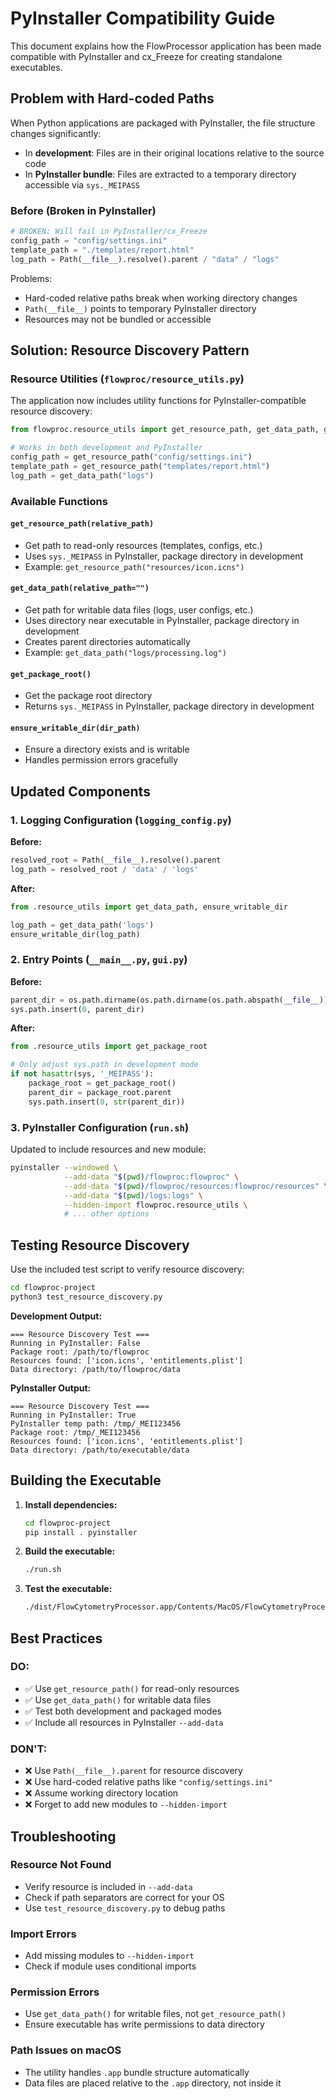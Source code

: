 # PyInstaller Compatibility Guide

This document explains how the FlowProcessor application has been made compatible with PyInstaller and cx_Freeze for creating standalone executables.

## Problem with Hard-coded Paths

When Python applications are packaged with PyInstaller, the file structure changes significantly:

- In **development**: Files are in their original locations relative to the source code
- In **PyInstaller bundle**: Files are extracted to a temporary directory accessible via `sys._MEIPASS`

### Before (Broken in PyInstaller)

```python
# BROKEN: Will fail in PyInstaller/cx_Freeze
config_path = "config/settings.ini"
template_path = "./templates/report.html"
log_path = Path(__file__).resolve().parent / "data" / "logs"
```

Problems:
- Hard-coded relative paths break when working directory changes
- `Path(__file__)` points to temporary PyInstaller directory
- Resources may not be bundled or accessible

## Solution: Resource Discovery Pattern

### Resource Utilities (`flowproc/resource_utils.py`)

The application now includes utility functions for PyInstaller-compatible resource discovery:

```python
from flowproc.resource_utils import get_resource_path, get_data_path, get_package_root

# Works in both development and PyInstaller
config_path = get_resource_path("config/settings.ini")
template_path = get_resource_path("templates/report.html")
log_path = get_data_path("logs")
```

### Available Functions

#### `get_resource_path(relative_path)`
- Get path to read-only resources (templates, configs, etc.)
- Uses `sys._MEIPASS` in PyInstaller, package directory in development
- Example: `get_resource_path("resources/icon.icns")`

#### `get_data_path(relative_path="")`
- Get path for writable data files (logs, user configs, etc.)
- Uses directory near executable in PyInstaller, package directory in development
- Creates parent directories automatically
- Example: `get_data_path("logs/processing.log")`

#### `get_package_root()`
- Get the package root directory
- Returns `sys._MEIPASS` in PyInstaller, package directory in development

#### `ensure_writable_dir(dir_path)`
- Ensure a directory exists and is writable
- Handles permission errors gracefully

## Updated Components

### 1. Logging Configuration (`logging_config.py`)

**Before:**
```python
resolved_root = Path(__file__).resolve().parent
log_path = resolved_root / 'data' / 'logs'
```

**After:**
```python
from .resource_utils import get_data_path, ensure_writable_dir

log_path = get_data_path('logs')
ensure_writable_dir(log_path)
```

### 2. Entry Points (`__main__.py`, `gui.py`)

**Before:**
```python
parent_dir = os.path.dirname(os.path.dirname(os.path.abspath(__file__)))
sys.path.insert(0, parent_dir)
```

**After:**
```python
from .resource_utils import get_package_root

# Only adjust sys.path in development mode
if not hasattr(sys, '_MEIPASS'):
    package_root = get_package_root()
    parent_dir = package_root.parent
    sys.path.insert(0, str(parent_dir))
```

### 3. PyInstaller Configuration (`run.sh`)

Updated to include resources and new module:

```bash
pyinstaller --windowed \
            --add-data "$(pwd)/flowproc:flowproc" \
            --add-data "$(pwd)/flowproc/resources:flowproc/resources" \
            --add-data "$(pwd)/logs:logs" \
            --hidden-import flowproc.resource_utils \
            # ... other options
```

## Testing Resource Discovery

Use the included test script to verify resource discovery:

```bash
cd flowproc-project
python3 test_resource_discovery.py
```

**Development Output:**
```
=== Resource Discovery Test ===
Running in PyInstaller: False
Package root: /path/to/flowproc
Resources found: ['icon.icns', 'entitlements.plist']
Data directory: /path/to/flowproc/data
```

**PyInstaller Output:**
```
=== Resource Discovery Test ===
Running in PyInstaller: True
PyInstaller temp path: /tmp/_MEI123456
Package root: /tmp/_MEI123456
Resources found: ['icon.icns', 'entitlements.plist']
Data directory: /path/to/executable/data
```

## Building the Executable

1. **Install dependencies:**
   ```bash
   cd flowproc-project
   pip install . pyinstaller
   ```

2. **Build the executable:**
   ```bash
   ./run.sh
   ```

3. **Test the executable:**
   ```bash
   ./dist/FlowCytometryProcessor.app/Contents/MacOS/FlowCytometryProcessor
   ```

## Best Practices

### DO:
- ✅ Use `get_resource_path()` for read-only resources
- ✅ Use `get_data_path()` for writable data files
- ✅ Test both development and packaged modes
- ✅ Include all resources in PyInstaller `--add-data`

### DON'T:
- ❌ Use `Path(__file__).parent` for resource discovery
- ❌ Use hard-coded relative paths like `"config/settings.ini"`
- ❌ Assume working directory location
- ❌ Forget to add new modules to `--hidden-import`

## Troubleshooting

### Resource Not Found
- Verify resource is included in `--add-data`
- Check if path separators are correct for your OS
- Use `test_resource_discovery.py` to debug paths

### Import Errors
- Add missing modules to `--hidden-import`
- Check if module uses conditional imports

### Permission Errors
- Use `get_data_path()` for writable files, not `get_resource_path()`
- Ensure executable has write permissions to data directory

### Path Issues on macOS
- The utility handles `.app` bundle structure automatically
- Data files are placed relative to the `.app` directory, not inside it 